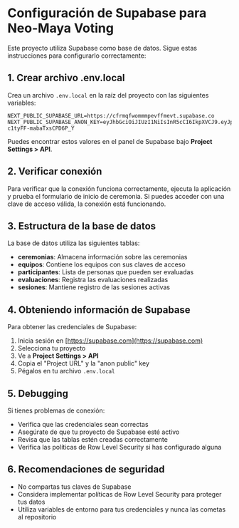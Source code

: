# Configuración de Supabase para Neo-Maya Voting

Este proyecto utiliza Supabase como base de datos. Sigue estas instrucciones para configurarlo correctamente:

## 1. Crear archivo .env.local

Crea un archivo `.env.local` en la raíz del proyecto con las siguientes variables:

```
NEXT_PUBLIC_SUPABASE_URL=https://cfrmqfwommmpevffmevt.supabase.co
NEXT_PUBLIC_SUPABASE_ANON_KEY=eyJhbGciOiJIUzI1NiIsInR5cCI6IkpXVCJ9.eyJpc3MiOiJzdXBhYmFzZSIsInJlZiI6ImNmcm1xZndvbW1tcGV2ZmZtZXZ0Iiwicm9sZSI6ImFub24iLCJpYXQiOjE3NDUzNTgzODIsImV4cCI6MjA2MDkzNDM4Mn0.E_A81_rGiejA0mUKK5USk-c1tyFF-mabaTxsCPD6P_Y
```

Puedes encontrar estos valores en el panel de Supabase bajo **Project Settings > API**.

## 2. Verificar conexión

Para verificar que la conexión funciona correctamente, ejecuta la aplicación y prueba el formulario de inicio de ceremonia. Si puedes acceder con una clave de acceso válida, la conexión está funcionando.

## 3. Estructura de la base de datos

La base de datos utiliza las siguientes tablas:

- **ceremonias**: Almacena información sobre las ceremonias
- **equipos**: Contiene los equipos con sus claves de acceso
- **participantes**: Lista de personas que pueden ser evaluadas
- **evaluaciones**: Registra las evaluaciones realizadas
- **sesiones**: Mantiene registro de las sesiones activas

## 4. Obteniendo información de Supabase

Para obtener las credenciales de Supabase:

1. Inicia sesión en [https://supabase.com](https://supabase.com)
2. Selecciona tu proyecto
3. Ve a **Project Settings > API**
4. Copia el "Project URL" y la "anon public" key
5. Pégalos en tu archivo `.env.local`

## 5. Debugging

Si tienes problemas de conexión:

- Verifica que las credenciales sean correctas
- Asegúrate de que tu proyecto de Supabase esté activo
- Revisa que las tablas estén creadas correctamente
- Verifica las políticas de Row Level Security si has configurado alguna

## 6. Recomendaciones de seguridad

- No compartas tus claves de Supabase
- Considera implementar políticas de Row Level Security para proteger tus datos
- Utiliza variables de entorno para tus credenciales y nunca las cometas al repositorio 